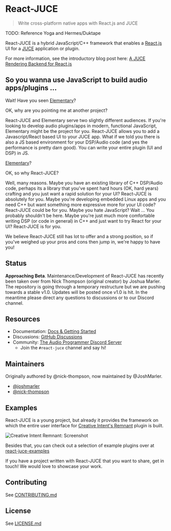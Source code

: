 # React-JUCE

> Write cross-platform native apps with React.js and JUCE

TODO: Reference Yoga and Hermes/Duktape

React-JUCE is a hybrid JavaScript/C++ framework that enables a [React.js](https://reactjs.org/) UI for a [JUCE](http://juce.com/) application or plugin.

For more information, see the introductory blog post here: [A JUCE Rendering Backend for React.js](https://nickwritesablog.com/blueprint-a-juce-rendering-backend-for-react-js)

## So you wanna use JavaScript to build audio apps/plugins ...

Wait! Have you seen [Elementary](https://github.com/nick-thompson/elementary)?

OK, why are you pointing me at another project?

React-JUCE and Elementary serve two slightly different audiences. If you're looking to develop audio plugins/apps
in modern, functional JavaScript, Elementary might be the project for you.
React-JUCE allows you to add a Javascript/React based UI to your JUCE app.
What if we told you there is also a JS based environment for your DSP/Audio code (and yes the performance is pretty darn good).
You can write your entire plugin (UI and DSP) in JS.

[Elementary](https://github.com/nick-thompson/elementary)?

OK, so why React-JUCE?

Well, many reasons. Maybe you have an existing library of C++ DSP/Audio code,
perhaps its a library that you've spent hard hours (OK, hard years) crafting and
you just want a rapid solution for your UI? React-JUCE is absolutely for you.
Maybe you're developing embedded Linux apps and you need C++ but want something
more expressive more for your UI code? React-JUCE could be for you.
Maybe you hate JavaScript? Wait ... You probably shouldn't be here.
Maybe you're just much more comfortable writing DSP (or code in general) in C++
and just want to try React for your UI? React-JUCE is for you.

We believe React-JUCE still has lot to offer and a strong position, so if you've
weighed up your pros and cons then jump in, we're happy to have you!

## Status

**Approaching Beta**. Maintenance/Development of React-JUCE has recently been
taken over from Nick Thompson (original creator) by Joshua Marler. The repository
is going through a temporary restructure but we are pushing towards a stable v1.0.
Updates will be posted once v1.0 is hit. In the meantime please direct any questions
to discussions or to our Discord channel.

## Resources

- Documentation: [Docs & Getting Started](https://docs.react-juce.dev)
- Discussions: [GitHub Discussions](https://github.com/JoshMarler/react-juce/discussions)
- Community: [The Audio Programmer Discord Server](https://discord.gg/3H4wwVf49v)
  - Join the `#react-juce` channel and say hi!

## Maintainers

Originally authored by @nick-thompson, now maintained by @JoshMarler.

- [@joshmarler](https://github.com/JoshMarler)
- [@nick-thompson](https://github.com/nick-thompson)

## Examples

React-JUCE is a young project, but already it provides the framework on which the entire user interface for [Creative Intent's Remnant](https://www.creativeintent.co/product/remnant) plugin is built.

![Creative Intent Remnant: Screenshot](_media/RemnantScreenShot.jpg)

Besides that, you can check out a selection of example plugins over at [react-juce-examples](https://github.com/JoshMarler/react-juce-examples)

If you have a project written with React-JUCE that you want to share, get in touch! We would love to showcase your work.

## Contributing

See [CONTRIBUTING.md](https://github.com/JoshMarler/react-juce/blob/master/CONTRIBUTING.md)

## License

See [LICENSE.md](https://github.com/JoshMarler/react-juce/blob/master/LICENSE.md)

